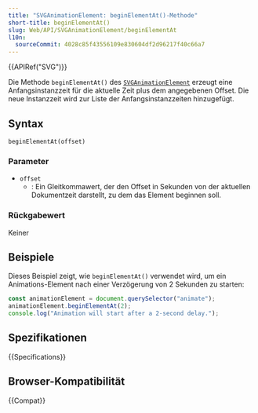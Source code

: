```yaml
---
title: "SVGAnimationElement: beginElementAt()-Methode"
short-title: beginElementAt()
slug: Web/API/SVGAnimationElement/beginElementAt
l10n:
  sourceCommit: 4028c85f43556109e830604df2d96217f40c66a7
---
```


{{APIRef("SVG")}}

Die Methode `beginElementAt()` des [`SVGAnimationElement`](/de/docs/Web/API/SVGAnimationElement) erzeugt eine Anfangsinstanzzeit für die aktuelle Zeit plus dem angegebenen Offset. Die neue Instanzzeit wird zur Liste der Anfangsinstanzzeiten hinzugefügt.

## Syntax

```js-nolint
beginElementAt(offset)
```

### Parameter

- `offset`
  - : Ein Gleitkommawert, der den Offset in Sekunden von der aktuellen Dokumentzeit darstellt, zu dem das Element beginnen soll.

### Rückgabewert

Keiner

## Beispiele

Dieses Beispiel zeigt, wie `beginElementAt()` verwendet wird, um ein Animations-Element nach einer Verzögerung von 2 Sekunden zu starten:

```js
const animationElement = document.querySelector("animate");
animationElement.beginElementAt(2);
console.log("Animation will start after a 2-second delay.");
```

## Spezifikationen

{{Specifications}}

## Browser-Kompatibilität

{{Compat}}
